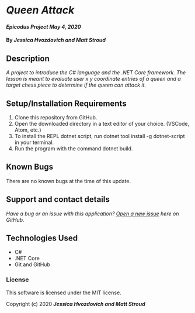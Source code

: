 # _Queen Attack_

#### _Epicodus Project May 4, 2020_

#### By _**Jessica Hvozdovich and Matt Stroud**_

## Description

_A project to introduce the C# language and the .NET Core framework. The lesson is meant to evaluate user x y coordinate entries of a queen and a target chess piece to determine if the queen can attack it._

## Setup/Installation Requirements

1. Clone this repository from GitHub.
2. Open the downloaded directory in a text editor of your choice.
  (VSCode, Atom, etc.)
3. To install the REPL dotnet script, run dotnet tool install -g dotnet-script in your terminal.
4. Run the program with the command dotnet build.

## Known Bugs

There are no known bugs at the time of this update.
 
## Support and contact details

_Have a bug or an issue with this application? [Open a new issue](https://github.com/jhvozdovich/queen-attack) here on GitHub._

## Technologies Used

* C#
* .NET Core
* Git and GitHub

### License

This software is licensed under the MIT license.

Copyright (c) 2020 **_Jessica Hvozdovich and Matt Stroud_**